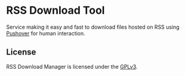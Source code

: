 # RSS Download Tool

Service making it easy and fast to download files hosted on RSS
using [Pushover](https://pushover.net) for human interaction.

## License

RSS Download Manager is licensed under the [GPLv3](https://www.gnu.org/licenses/gpl-3.0.en.html).
